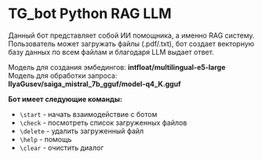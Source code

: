 # TG_bot Python RAG LLM 

Данный бот представляет собой ИИ помощника, а именно RAG систему. Пользователь может загружать файлы (.pdf/.txt), бот создает векторную базу данных по всем файлам и благодаря LLM выдает ответ.    
    
Модель для создания эмбедингов: **intfloat/multilingual-e5-large**    
Модель для обработки запроса: **IlyaGusev/saiga_mistral_7b_gguf/model-q4_K.gguf**    

**Бот имеет следующие команды:**
- `\start` - начать взаимодействие с ботом
- `\check` - посмотреть список загруженных файлов
- `\delete` - удалить загруженный файл
- `\help` - помощь
- `\clear` - очистить диалог
